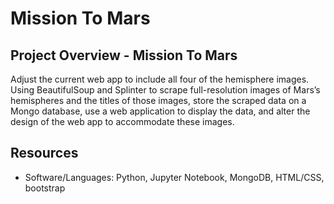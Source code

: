 # Mission To Mars

## Project Overview - Mission To Mars
Adjust the current web app to include all four of the hemisphere images. Using BeautifulSoup and Splinter to scrape full-resolution images of Mars’s hemispheres and the titles of those images, store the scraped data on a Mongo database, use a web application to display the data, and alter the design of the web app to accommodate these images.

## Resources
-  Software/Languages:  Python, Jupyter Notebook, MongoDB, HTML/CSS, bootstrap
